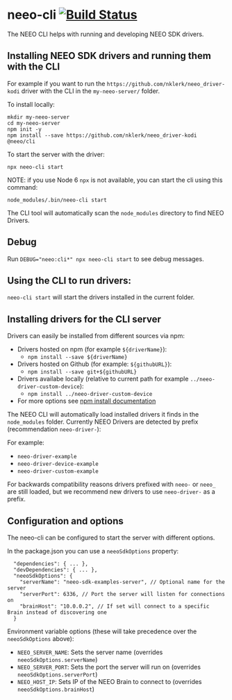 # neeo-cli [![Build Status](https://travis-ci.org/NEEOInc/neeo-sdk-toolkit.svg?branch=master)](https://travis-ci.org/NEEOInc/neeo-sdk-toolkit)

The NEEO CLI helps with running and developing NEEO SDK drivers.

## Installing NEEO SDK drivers and running them with the CLI

For example if you want to run the `https://github.com/nklerk/neeo_driver-kodi` driver with the CLI in the `my-neeo-server/` folder.

To install locally:
```
mkdir my-neeo-server
cd my-neeo-server
npm init -y
npm install --save https://github.com/nklerk/neeo_driver-kodi @neeo/cli
```

To start the server with the driver:
```
npx neeo-cli start
```

NOTE: if you use Node 6 `npx` is not available, you can start the cli using this command:
```
node_modules/.bin/neeo-cli start
```

The CLI tool will automatically scan the `node_modules` directory to find NEEO Drivers.

## Debug

Run `DEBUG="neeo:cli*" npx neeo-cli start` to see debug messages.

## Using the CLI to run drivers:

`neeo-cli start` will start the drivers installed in the current folder.

## Installing drivers for the CLI server

Drivers can easily be installed from different sources via npm:

* Drivers hosted on npm (for example `${driverName}`):
  * `npm install --save ${driverName}`
* Drivers hosted on Github (for example: `${githubURL}`):
  * `npm install --save git+${githubURL}`
* Drivers availabe locally (relative to current path for example `../neeo-driver-custom-device`):
  * `npm install ../neeo-driver-custom-device`
* For more options see [npm install documentation](https://docs.npmjs.com/cli/install)

The NEEO CLI will automatically load installed drivers it finds in the `node_modules` folder. Currently NEEO Drivers are detected by prefix (recommendation `neeo-driver-`):

For example:
* `neeo-driver-example`
* `neeo-driver-device-example`
* `neeo-driver-custom-example`

For backwards compatibility reasons drivers prefixed with `neeo-` or `neeo_` are still loaded, but we recommend new drivers to use `neeo-driver-` as a prefix.

## Configuration and options

The neeo-cli can be configured to start the server with different options.

In the package.json you can use a `neeoSdkOptions` property:
```
  "dependencies": { ... },
  "devDependencies": { ... },
  "neeoSdkOptions": {
    "serverName": "neeo-sdk-examples-server", // Optional name for the server
    "serverPort": 6336, // Port the server will listen for connections on
    "brainHost": "10.0.0.2", // If set will connect to a specific Brain instead of discovering one
  }
```

Environment variable options (these will take precedence over the `neeoSdkOptions` above):

* `NEEO_SERVER_NAME`: Sets the server name (overrides `neeoSdkOptions.serverName`)
* `NEEO_SERVER_PORT`: Sets the port the server will run on (overrides `neeoSdkOptions.serverPort`)
* `NEEO_HOST_IP`: Sets IP of the NEEO Brain to connect to (overrides `neeoSdkOptions.brainHost`)
